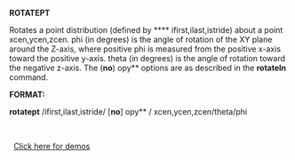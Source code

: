 
 **ROTATEPT**

  Rotates a point distribution (defined by **** ifirst,ilast,istride)
  about a point xcen,ycen,zcen. phi (in degrees) is the angle of
  rotation of the XY plane around the Z-axis, where positive phi is
  measured from the positive x-axis toward the positive y-axis. theta
  (in degrees) is the angle of rotation toward the negative z-axis.
  The (**no**) opy** options are as described in the **rotateln**
  command.

**FORMAT:**

**rotatept** /ifirst,ilast,istride/ [**no**] opy** /
xcen,ycen,zcen/theta/phi

 

 
[Click here for demos](../demos/main_rotatept.md)
